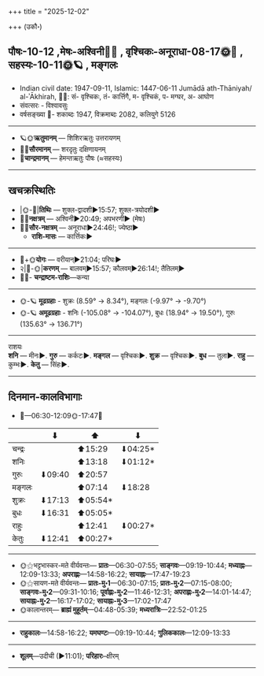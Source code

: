 +++
title = "2025-12-02"

+++
(उकौ॰)
## पौषः-10-12  ,मेषः-अश्विनी🌛🌌  ,  वृश्चिकः-अनूराधा-08-17🌞🌌  ,  सहस्यः-10-11🌞🪐  , मङ्गलः
- Indian civil date: 1947-09-11, Islamic: 1447-06-11 Jumādā ath-Thāniyah/ al-ʾĀkhirah, 🌌🌞: सं- वृश्चिकः, तं- कार्त्तिगै, म- वृश्चिकं, प- मग्घर, अ- आघोण
- संवत्सरः - विश्वावसुः
- वर्षसङ्ख्या 🌛- शकाब्दः 1947, विक्रमाब्दः 2082, कलियुगे 5126
___________________
- 🪐🌞**ऋतुमानम्** — शिशिरऋतुः उत्तरायणम्
- 🌌🌞**सौरमानम्** — शरदृतुः दक्षिणायनम्
- 🌛**चान्द्रमानम्** — हेमन्तऋतुः पौषः (≈सहस्यः)
___________________


## खचक्रस्थितिः
- |🌞-🌛|**तिथिः** — शुक्ल-द्वादशी►15:57; शुक्ल-त्रयोदशी►  
- 🌌🌛**नक्षत्रम्** — अश्विनी►20:49; अपभरणी► (मेषः)  
- 🌌🌞**सौर-नक्षत्रम्** — अनूराधा►24:46!; ज्येष्ठा►  
  - **राशि-मासः** — कार्त्तिकः► 
___________________
- 🌛+🌞**योगः** — वरीयान्►21:04; परिघः►  
- २|🌛-🌞|**करणम्** — बालवम्►15:57; कौलवम्►26:14!; तैतिलम्►  
- 🌌🌛- **चन्द्राष्टम-राशिः**—कन्या  
___________________
- 🌞-🪐 **मूढग्रहाः** - शुक्रः (8.59° → 8.34°), मङ्गलः (-9.97° → -9.70°)
- 🌞-🪐 **अमूढग्रहाः** - शनिः (-105.08° → -104.07°), बुधः (18.94° → 19.50°), गुरुः (135.63° → 136.71°)
___________________
राशयः  
**शनि** — मीनः►. **गुरु** — कर्कटः►. **मङ्गल** — वृश्चिकः►. **शुक्र** — वृश्चिकः►. **बुध** — तुला►. **राहु** — कुम्भः►. **केतु** — सिंहः►. 
___________________


## दिनमान-कालविभागाः
- 🌅—06:30-12:09🌞-17:47🌇  

|      |⬇     |⬆     |⬇     |
|------|-----|-----|------|
|चन्द्रः|     |⬆15:29 |⬇04:25*|
|शनिः   |     |⬆13:18 |⬇01:12*|
|गुरुः  |⬇09:40 |⬆20:57 |     |
|मङ्गलः |     |⬆07:14 |⬇18:28 |
|शुक्रः |⬇17:13 |⬆05:54*|     |
|बुधः   |⬇16:31 |⬆05:05*|     |
|राहुः  |     |⬆12:41 |⬇00:27*|
|केतुः  |⬇12:41 |⬆00:27*|     |
___________________
- 🌞⚝भट्टभास्कर-मते वीर्यवन्तः— **प्रातः**—06:30-07:55; **साङ्गवः**—09:19-10:44; **मध्याह्नः**—12:09-13:33; **अपराह्णः**—14:58-16:22; **सायाह्नः**—17:47-19:23  
- 🌞⚝सायण-मते वीर्यवन्तः— **प्रातः-मु॰1**—06:30-07:15; **प्रातः-मु॰2**—07:15-08:00; **साङ्गवः-मु॰2**—09:31-10:16; **पूर्वाह्णः-मु॰2**—11:46-12:31; **अपराह्णः-मु॰2**—14:01-14:47; **सायाह्नः-मु॰2**—16:17-17:02; **सायाह्नः-मु॰3**—17:02-17:47  
- 🌞कालान्तरम्— **ब्राह्मं मुहूर्तम्**—04:48-05:39; **मध्यरात्रिः**—22:52-01:25  
___________________
- **राहुकालः**—14:58-16:22; **यमघण्टः**—09:19-10:44; **गुलिककालः**—12:09-13:33  
___________________
- **शूलम्**—उदीची (►11:01); **परिहारः**–क्षीरम्  
___________________
